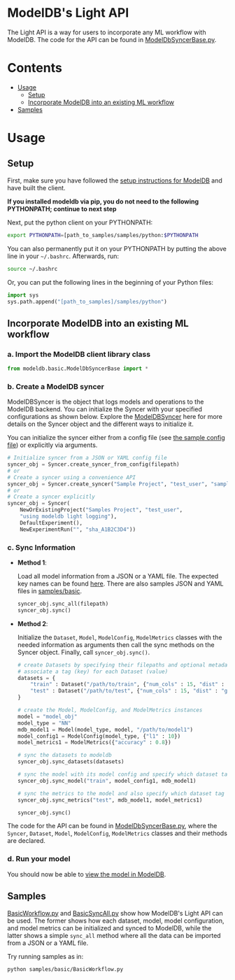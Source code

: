 # ModelDB's Light API

The Light API is a way for users to incorporate any ML workflow with ModelDB. The code for the API can be found in [ModelDbSyncerBase.py](modeldb/basic/ModelDbSyncerBase.py).

# Contents

- [Usage](#usage)
    - [Setup](#setup)
    - [Incorporate ModelDB into an existing ML workflow](#incorporate-modeldb-into-an-existing-ml-workflow)
- [Samples](#samples)

# Usage

## Setup
First, make sure you have followed the [setup instructions for ModelDB](../../README.md#setup-and-installation) and have built the client.

**If you installed modeldb via pip, you do not need to the following PYTHONPATH; continue to next step**

Next, put the python client on your PYTHONPATH:
```bash
export PYTHONPATH=[path_to_samples/samples/python:$PYTHONPATH
```
You can also permanently put it on your PYTHONPATH by putting the above line in your `~/.bashrc`. Afterwards, run:
```bash
source ~/.bashrc
```

Or, you can put the following lines in the beginning of your Python files:
```python
import sys
sys.path.append("[path_to_samples]/samples/python")
```

## Incorporate ModelDB into an existing ML workflow

### a. Import the ModelDB client library class

```python
from modeldb.basic.ModelDbSyncerBase import *
```

### b. Create a ModelDB syncer
ModelDBSyncer is the object that logs models and operations to the ModelDB backend. You can initialize the Syncer with your specified configurations as shown below.
Explore the [ModelDBSyncer](modeldb/basic/ModelDbSyncerBase.py) here for more details on the Syncer object and the different ways to initialize it.

You can initialize the syncer either from a config file (see [the sample config file](../syncer.json)) or explicitly via arguments.

```python
# Initialize syncer from a JSON or YAML config file
syncer_obj = Syncer.create_syncer_from_config(filepath)
# or
# Create a syncer using a convenience API
syncer_obj = Syncer.create_syncer("Sample Project", "test_user", "sample description")
# or
# Create a syncer explicitly
syncer_obj = Syncer(
    NewOrExistingProject("Samples Project", "test_user",
    "using modeldb light logging"),
    DefaultExperiment(),
    NewExperimentRun("", "sha_A1B2C3D4"))
```

### c. Sync Information
- **Method 1**:

    Load all model information from a JSON or a YAML file. The expected key names can be found [here](modeldb/utils/MetadataConstants.py). There are also samples JSON and YAML files in [samples/basic](samples/basic).
    ```python
    syncer_obj.sync_all(filepath)
    syncer_obj.sync()
    ```


- **Method 2**:

    Initialize the `Dataset`, `Model`, `ModelConfig`, `ModelMetrics` classes with the needed information as arguments then call the sync methods on the Syncer object. Finally, call `syncer_obj.sync()`.
    ```python
    # create Datasets by specifying their filepaths and optional metadata
    # associate a tag (key) for each Dataset (value)
    datasets = {
        "train" : Dataset("/path/to/train", {"num_cols" : 15, "dist" : "random"}),
        "test" : Dataset("/path/to/test", {"num_cols" : 15, "dist" : "gaussian"})
    }

    # create the Model, ModelConfig, and ModelMetrics instances
    model = "model_obj"
    model_type = "NN"
    mdb_model1 = Model(model_type, model, "/path/to/model1")
    model_config1 = ModelConfig(model_type, {"l1" : 10})
    model_metrics1 = ModelMetrics({"accuracy" : 0.8})

    # sync the datasets to modeldb
    syncer_obj.sync_datasets(datasets)

    # sync the model with its model config and specify which dataset tag to use for it
    syncer_obj.sync_model("train", model_config1, mdb_model1)

    # sync the metrics to the model and also specify which dataset tag to use for it
    syncer_obj.sync_metrics("test", mdb_model1, model_metrics1)

    syncer_obj.sync()
    ```

The code for the API can be found in [ModelDbSyncerBase.py](modeldb/basic/ModelDbSyncerBase.py), where the `Syncer`, `Dataset`, `Model`, `ModelConfig`, `ModelMetrics` classes and their methods are declared.

### d. Run your model
You should now be able to [view the model in ModelDB](../../#view-your-models-in-modeldb).

## Samples
[BasicWorkflow.py](samples/basic/BasicWorkflow.py) and [BasicSyncAll.py](samples/basic/BasicSyncAll.py) show how ModelDB's Light API can be used. The former shows how each dataset, model, model configuration, and model metrics can be initialized and synced to ModelDB, while the latter shows a simple `sync_all` method where all the data can be imported from a JSON or a YAML file.

Try running samples as in:
```bash
python samples/basic/BasicWorkflow.py
```

